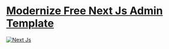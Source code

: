 # [Modernize Free Next Js Admin Template](https://modernize-nextjs-free.vercel.app/)

<!-- Main image of Template -->
[![Next Js](https://adminmart.com/wp-content/uploads/2023/03/modernize-free-next-js-admin-template.png)](https://adminmart.com/product/modernize-free-nextjs-admin-template/?ref=56)

    
